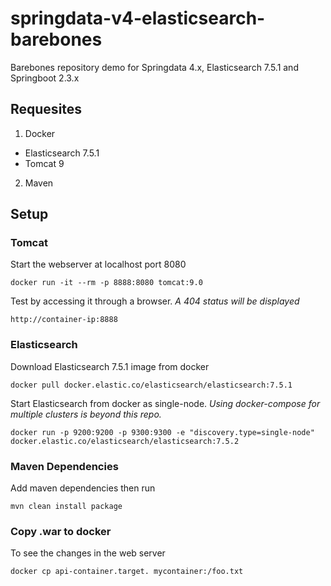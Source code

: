 # springdata-v4-elasticsearch-barebones
Barebones repository demo for Springdata 4.x, Elasticsearch 7.5.1 and Springboot 2.3.x

## Requesites
1. Docker
 + Elasticsearch 7.5.1
 + Tomcat 9
2. Maven

## Setup
### Tomcat
Start the webserver at localhost port 8080
```
docker run -it --rm -p 8888:8080 tomcat:9.0
```
Test by accessing it through a browser. _A 404 status will be displayed_
```
http://container-ip:8888
```
### Elasticsearch
Download Elasticsearch 7.5.1 image from docker
```
docker pull docker.elastic.co/elasticsearch/elasticsearch:7.5.1
```

Start Elasticsearch from docker as single-node.
_Using docker-compose for multiple clusters is beyond this repo._
```
docker run -p 9200:9200 -p 9300:9300 -e "discovery.type=single-node" docker.elastic.co/elasticsearch/elasticsearch:7.5.2
```

### Maven Dependencies

Add maven dependencies then run
```
mvn clean install package
```

### Copy .war to docker
To see the changes in the web server
```
docker cp api-container.target. mycontainer:/foo.txt
```
